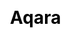 ---
title: Aqara
description: 

css: scss/case-detail.scss

section1:
  title: Aqara
  content: KubeSphere is trusted by various enterprises and organizations to the innovators driving the future of software.

section2:
  listLeft:
    - title: Company Introduction
      content: China Minsheng Bank’s main applications were written in C and Java, using traditional architecture. “Our biggest challenge is how to make our traditional legacy applications adaptable to the cloud native environment,” says Zhang Li, who is leader of technology for CMBC’s container cloud. “We want to do distributed applications because in the past we used VMs, and that was quite expensive.”
      image: /images/case/aqara-1.jpg

    - title: Challenge
      content: CMBC brought in Alibaba Cloud to help with its cloud native transformation. The company is now in the process of breaking down and migrating its legacy applications to a Kubernetes platform, as well as developing new microservices on it.
      image:

    - title: Solution
      content: With the Kubernetes platform, delivery efficiency has increased 3-4x, and resource utilization has doubled. “We are now developing AI-based applications, a blockchain application, and some big data analysis applications on the cloud native platform,” says Zhang.
      image:

    - title: Benefit
      content: With the Kubernetes platform, delivery efficiency has increased 3-4x, and resource utilization has doubled. “We are now developing AI-based applications, a blockchain application, and some big data analysis applications on the cloud native platform,” says Zhang.
      image:

    - type: 1
      contentList:
        - content: With the Kubernetes platform
        - content: With the Kubernetes platform
        - content: With the Kubernetes platform


    - title: Installation Architecture
      content: CMBC brought in Alibaba Cloud to help with its cloud native transformation. The company is now in the process of breaking down and migrating its legacy applications to a Kubernetes platform, as well as developing new microservices on it.
      image:

    - title: Bussiness introduction
      content: With the Kubernetes platform, delivery efficiency has increased 3-4x, and resource utilization has doubled. “We are now developing AI-based applications, a blockchain application, and some big data analysis applications on the cloud native platform,” says Zhang.
      image:

    - type: 2
      content: 'We are now developing AI-based applications, a blockchain application, and some big data analysis applications'
      author: 'Katherine Martinez'

    - title: Testimonial
      content: With the Kubernetes platform, delivery efficiency has increased 3-4x, and resource utilization has doubled. “We are now developing AI-based applications, a blockchain application, and some big data analysis applications on the cloud native platform,” says Zhang.
      image:

  rightPart:
    icon: /images/case/aqara-detail.jpg
    list:
      - title: INDUSTRY
        content: Financial Services
      - title: LOCATION
        content: China
      - title: CLOUD TYPE
        content: Hybrid
      - title: CHALLENGES
        content: Availability, Efficiency, Velocity
      - title: ADOPTED FEATURES
        content: Hosted

---